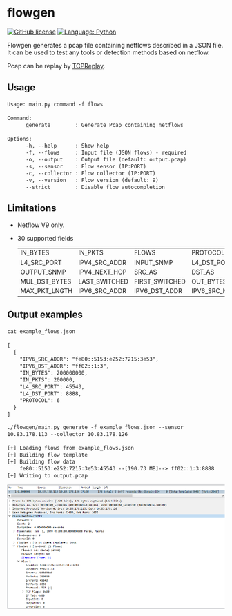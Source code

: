 # flowgen

[![GitHub license](https://img.shields.io/badge/license-MIT-blue.svg)](#)
[![Language: Python](https://img.shields.io/badge/Language-Python-brightgreen.svg?tyle=flat-square)](#)
<br />

Flowgen generates a pcap file containing netflows described in a JSON file.
It can be used to test any tools or detection methods based on netflow.

Pcap can be replay by [TCPReplay][1].

[1]: https://github.com/appneta/tcpreplay

## Usage

    Usage: main.py command -f flows
    
    Command:
          generate        : Generate Pcap containing netflows
    
    Options:
          -h, --help      : Show help
          -f, --flows     : Input file (JSON flows) - required
          -o, --output    : Output file (default: output.pcap)
          -s, --sensor    : Flow sensor (IP:PORT)
          -c, --collector : Flow collector (IP:PORT)
          -v, --version   : Flow version (default: 9)
          --strict        : Disable flow autocompletion

## Limitations

- Netflow V9 only.
- 30 supported fields

    |               |               |                |               |                   |                     |
    | ------------- | ------------- | -------------- | ------------- | ----------------- | ------------------- |
    | IN_BYTES      | IN_PKTS       | FLOWS          | PROTOCOL      | IP_TOS            | TCP_FLAGS           |
    | L4_SRC_PORT   | IPV4_SRC_ADDR | INPUT_SNMP     | L4_DST_PORT   | IPV4_DST_ADDR     | IPV4_DST_MASK       |
    | OUTPUT_SNMP   | IPV4_NEXT_HOP | SRC_AS         | DST_AS        | BGP_IPV4_NEXT_HOP | MUL_DST_PKTS        |
    | MUL_DST_BYTES | LAST_SWITCHED | FIRST_SWITCHED | OUT_BYTES     | OUT_PKTS          | MIN_PKT_LNGTH       |
    | MAX_PKT_LNGTH | IPV6_SRC_ADDR | IPV6_DST_ADDR  | IPV6_SRC_MASK | IPV6_DST_MASK     | IP_PROTOCOL_VERSION |


## Output examples

```
cat example_flows.json
    
[
  {
    "IPV6_SRC_ADDR": "fe80::5153:e252:7215:3e53",
    "IPV6_DST_ADDR": "ff02::1:3",
    "IN_BYTES": 200000000,
    "IN_PKTS": 200000,
    "L4_SRC_PORT": 45543,
    "L4_DST_PORT": 8888,
    "PROTOCOL": 6
  }
]
```
 
```
./flowgen/main.py generate -f example_flows.json --sensor 10.83.178.113 --collector 10.83.178.126

[+] Loading flows from example_flows.json
[+] Building flow template
[+] Building flow data
    fe80::5153:e252:7215:3e53:45543 --[190.73 MB]--> ff02::1:3:8888 
[+] Writing to output.pcap    
```

<p align="center">
  <img alt="example" src="output.png">
</p>
